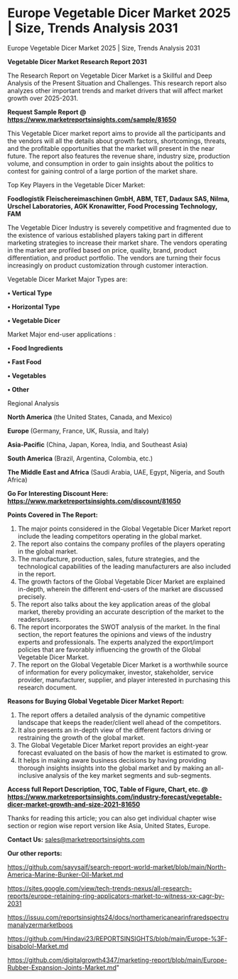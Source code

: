 # Europe Vegetable Dicer Market 2025 | Size, Trends Analysis 2031
Europe Vegetable Dicer Market 2025 | Size, Trends Analysis 2031

<strong>Vegetable Dicer Market Research Report 2031</strong>

The Research Report on Vegetable Dicer Market is a Skillful and Deep Analysis of the Present Situation and Challenges. This research report also analyzes other important trends and market drivers that will affect market growth over 2025-2031.

<strong>Request Sample Report @ <a href=https://www.marketreportsinsights.com/sample/81650>https://www.marketreportsinsights.com/sample/81650</a></strong>

This Vegetable Dicer market report aims to provide all the participants and the vendors will all the details about growth factors, shortcomings, threats, and the profitable opportunities that the market will present in the near future. The report also features the revenue share, industry size, production volume, and consumption in order to gain insights about the politics to contest for gaining control of a large portion of the market share.

Top Key Players in the Vegetable Dicer Market:

<strong>Foodlogistik Fleischereimaschinen GmbH, ABM, TET, Dadaux SAS, Nilma, Urschel Laboratories, AGK Kronawitter, Food Processing Technology, FAM</strong>

The Vegetable Dicer Industry is severely competitive and fragmented due to the existence of various established players taking part in different marketing strategies to increase their market share. The vendors operating in the market are profiled based on price, quality, brand, product differentiation, and product portfolio. The vendors are turning their focus increasingly on product customization through customer interaction.

Vegetable Dicer Market Major Types are:

<strong>• Vertical Type

• Horizontal Type

• Vegetable Dicer</strong>

Market Major end-user applications :

<strong>• Food Ingredients

• Fast Food

• Vegetables

• Other</strong>

Regional Analysis

</u><strong><b>North America</b></strong> (the United States, Canada, and Mexico)

<strong><b>Europe </b></strong>(Germany, France, UK, Russia, and Italy)

<strong><b>Asia-Pacific</b></strong> (China, Japan, Korea, India, and Southeast Asia)

<strong><b>South America</b></strong> (Brazil, Argentina, Colombia, etc.)

<strong><b>The Middle East and Africa</b></strong> (Saudi Arabia, UAE, Egypt, Nigeria, and South Africa)

<strong>Go For Interesting Discount Here: <a href=https://www.marketreportsinsights.com/discount/81650>https://www.marketreportsinsights.com/discount/81650</a></strong>

<strong>Points Covered in The Report:</strong>
<ol>
  <li>The major points considered in the Global Vegetable Dicer Market report include the leading competitors operating in the global market.</li>
  <li>The report also contains the company profiles of the players operating in the global market.</li>
  <li>The manufacture, production, sales, future strategies, and the technological capabilities of the leading manufacturers are also included in the report.</li>
  <li>The growth factors of the Global Vegetable Dicer Market are explained in-depth, wherein the different end-users of the market are discussed precisely.</li>
  <li>The report also talks about the key application areas of the global market, thereby providing an accurate description of the market to the readers/users.</li>
  <li>The report incorporates the SWOT analysis of the market. In the final section, the report features the opinions and views of the industry experts and professionals. The experts analyzed the export/import policies that are favorably influencing the growth of the Global Vegetable Dicer Market.</li>
  <li>The report on the Global Vegetable Dicer Market is a worthwhile source of information for every policymaker, investor, stakeholder, service provider, manufacturer, supplier, and player interested in purchasing this research document.</li>
</ol>
<strong>Reasons for Buying Global Vegetable Dicer Market Report:</strong>

<ol>
  <li>The report offers a detailed analysis of the dynamic competitive landscape that keeps the reader/client well ahead of the competitors.</li>
  <li>It also presents an in-depth view of the different factors driving or restraining the growth of the global market.</li>
  <li>The Global Vegetable Dicer Market report provides an eight-year forecast evaluated on the basis of how the market is estimated to grow.</li>
  <li>It helps in making aware business decisions by having providing thorough insights insights into the global market and by making an all-inclusive analysis of the key market segments and sub-segments.</li>
</ol>
<strong>Access full Report Description, TOC, Table of Figure, Chart, etc. @ <a href=https://www.marketreportsinsights.com/industry-forecast/vegetable-dicer-market-growth-and-size-2021-81650>https://www.marketreportsinsights.com/industry-forecast/vegetable-dicer-market-growth-and-size-2021-81650</a></strong>


Thanks for reading this article; you can also get individual chapter wise section or region wise report version like Asia, United States, Europe.

<strong>Contact Us:</strong>
sales@marketreportsinsights.com

<strong>Our other reports:</strong>

<a href=https://github.com/sayysaif/search-report-world-market/blob/main/North-America-Marine-Bunker-Oil-Market.md>https://github.com/sayysaif/search-report-world-market/blob/main/North-America-Marine-Bunker-Oil-Market.md</a>

<a href=https://sites.google.com/view/tech-trends-nexus/all-research-reports/europe-retaining-ring-applicators-market-to-witness-xx-cagr-by-2031>https://sites.google.com/view/tech-trends-nexus/all-research-reports/europe-retaining-ring-applicators-market-to-witness-xx-cagr-by-2031</a>

<a href=https://issuu.com/reportsinsights24/docs/northamericanearinfraredspectrumanalyzermarketboos>https://issuu.com/reportsinsights24/docs/northamericanearinfraredspectrumanalyzermarketboos</a>

<a href=https://github.com/Hindavi23/REPORTSINSIGHTS/blob/main/Europe-%3F-bisabolol-Market.md>https://github.com/Hindavi23/REPORTSINSIGHTS/blob/main/Europe-%3F-bisabolol-Market.md</a>

<a href=https://github.com/digitalgrowth4347/marketing-report/blob/main/Europe-Rubber-Expansion-Joints-Market.md>https://github.com/digitalgrowth4347/marketing-report/blob/main/Europe-Rubber-Expansion-Joints-Market.md</a>"
